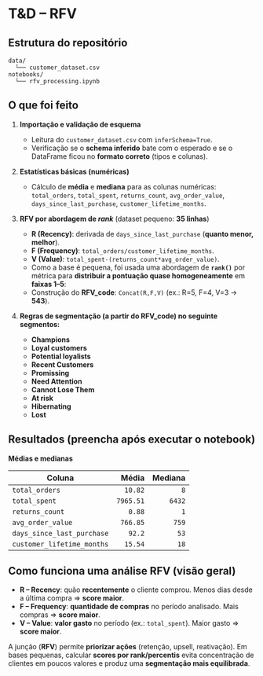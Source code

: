 # T\&D – RFV 

## Estrutura do repositório

```
data/
  └── customer_dataset.csv
notebooks/
  └── rfv_processing.ipynb
```

## O que foi feito

1. **Importação e validação de esquema**

   * Leitura do `customer_dataset.csv` com `inferSchema=True`.
   * Verificação se o **schema inferido** bate com o esperado e se o DataFrame ficou no **formato correto** (tipos e colunas).

2. **Estatísticas básicas (numéricas)**

   * Cálculo de **média** e **mediana** para as colunas numéricas:
     `total_orders`, `total_spent`, `returns_count`, `avg_order_value`,
     `days_since_last_purchase`, `customer_lifetime_months`.

3. **RFV por abordagem de *rank*** (dataset pequeno: **35 linhas**)

   * **R (Recency)**: derivada de `days_since_last_purchase` (**quanto menor, melhor**).
   * **F (Frequency)**: `total_orders/customer_lifetime_months`.
   * **V (Value)**: `total_spent-(returns_count*avg_order_value)`.
   * Como a base é pequena, foi usada uma abordagem de **`rank()`** por métrica para **distribuir a pontuação quase homogeneamente** em **faixas 1–5**:
   * Construção do **RFV\_code**: `Concat(R,F,V)` (ex.: R=5, F=4, V=3 → **543**).

4. **Regras de segmentação (a partir do RFV\_code) no seguinte segmentos:**

   * **Champions**
   * **Loyal customers**
   * **Potential loyalists**
   * **Recent Customers**
   * **Promissing**
   * **Need Attention**
   * **Cannot Lose Them**
   * **At risk**
   * **Hibernating**
   * **Lost**

## Resultados (preencha após executar o notebook)

**Médias e medianas**

| Coluna                     | Média | Mediana |
| -------------------------- | ----: | ------: |
| `total_orders`             | `10.82` | `8` |
| `total_spent`              | `7965.51` | `6432` |
| `returns_count`            | `0.88` | `1` |
| `avg_order_value`          | `766.85` | `759` |
| `days_since_last_purchase` | `92.2` | `53` |
| `customer_lifetime_months` | `15.54` | `18` |

## Como funciona uma análise RFV (visão geral)

* **R – Recency**: quão **recentemente** o cliente comprou. Menos dias desde a última compra ⇒ **score maior**.
* **F – Frequency**: **quantidade de compras** no período analisado. Mais compras ⇒ **score maior**.
* **V – Value**: **valor gasto** no período (ex.: `total_spent`). Maior gasto ⇒ **score maior**.

A junção (**RFV**) permite **priorizar ações** (retenção, upsell, reativação). Em bases pequenas, calcular **scores por rank/percentis** evita concentração de clientes em poucos valores e produz uma **segmentação mais equilibrada**.
